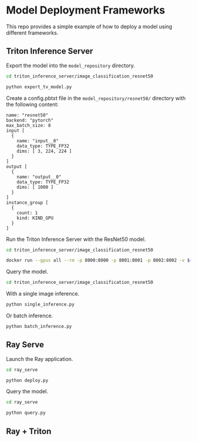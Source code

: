 # Model Deployment Frameworks
This repo provides a simple example of how to deploy a model using different frameworks.

## Triton Inference Server
Export the model into the `model_repository` directory.

```bash
cd triton_inference_server/image_classification_resnet50
```

```bash
python export_tv_model.py
```


Create a config.pbtxt file in the `model_repository/resnet50/` directory with the following content:

```pbtxt
name: "resnet50"
backend: "pytorch"
max_batch_size: 8
input [
  {
    name: "input__0"
    data_type: TYPE_FP32
    dims: [ 3, 224, 224 ]
  }
]
output [
  {
    name: "output__0"
    data_type: TYPE_FP32
    dims: [ 1000 ]
  }
]
instance_group [
  {
    count: 1
    kind: KIND_GPU
  }
]
```

Run the Triton Inference Server with the ResNet50 model.

```bash
cd triton_inference_server/image_classification_resnet50
```

```bash
docker run --gpus all --rm -p 8000:8000 -p 8001:8001 -p 8002:8002 -v ${PWD}/model_repository:/models nvcr.io/nvidia/tritonserver:23.01-py3 tritonserver --model-repository=/models
```

Query the model.

```bash
cd triton_inference_server/image_classification_resnet50
```
With a single image inference.
```bash
python single_inference.py
```
Or batch inference.
```bash
python batch_inference.py
```

## Ray Serve
Launch the Ray application.

```bash
cd ray_serve
```

```bash
python deploy.py
```

Query the model.

```bash
cd ray_serve
```

```bash
python query.py
```

## Ray + Triton


